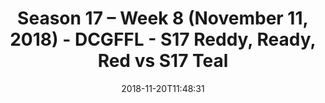 ---
title: Season 17 – Week 8 (November 11, 2018) - DCGFFL - S17 Reddy, Ready, Red vs
  S17 Teal
teams-score:
- team: _teams/s17-red.md
  score: 40
- team: _teams/s17-teal.md
  score: 26
mvp: J. Walker (Red), S. Kelly (Teal)
game-ball: E. Green (Red), T. Wilson (Teal)
season: 17
week: 8
date: '2018-11-20T11:48:31'
pageid: season-17-week-8-november-11-2018-6704-vs-6707
---